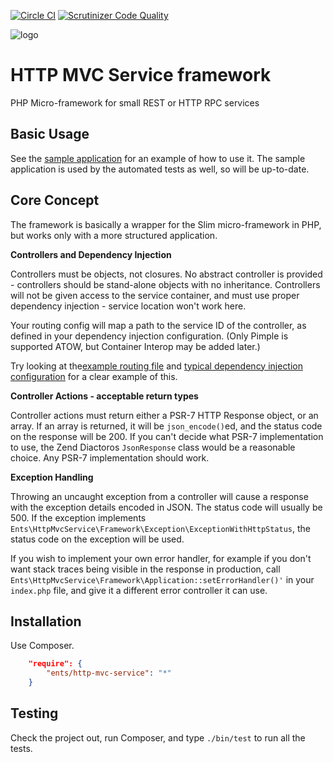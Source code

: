 [![Circle CI](https://circleci.com/gh/anobii/http-mvc-service.svg?style=svg&circle-token=4f6110679c820d7a52903bb0cd6a7d552363cc48)](https://circleci.com/gh/anobii/http-mvc-service)
[![Scrutinizer Code Quality](https://scrutinizer-ci.com/g/anobii/http-mvc-service/badges/quality-score.png?b=master&s=b3463fab98afd125b9c7488d5a9268878afbed9c)](https://scrutinizer-ci.com/g/anobii/http-mvc-service/?branch=master)

![logo](http://northcyprusfreepress.com/wp-content/uploads/2014/09/sainsburys-entertainment.png)

HTTP MVC Service framework
==========================

PHP Micro-framework for small REST or HTTP RPC services

Basic Usage
-----------

See the [sample application](https://github.com/anobii/http-mvc-service/tree/master/src-dev/sample-application) for an
example of how to use it.  The sample application is used by the automated tests as well, so will be up-to-date.

Core Concept
------------

The framework is basically a wrapper for the Slim micro-framework in PHP, but works only with a more structured
application.

**Controllers and Dependency Injection**

Controllers must be objects, not closures.  No abstract controller is provided - controllers should be stand-alone
objects with no inheritance.  Controllers will not be given access to the service container, and must use proper
dependency injection - service location won't work here.

Your routing config will map a path to the service ID of the controller, as defined in your dependency injection
configuration.  (Only Pimple is supported ATOW, but Container Interop may be added later.)

Try looking at the[example routing file](https://github.com/anobii/http-mvc-service/blob/master/src-dev/sample-application/config/routing.php)
and [typical dependency injection configuration](https://github.com/anobii/http-mvc-service/blob/master/src-dev/sample-application/src/Ents/HttpMvcService/Dev/DiServiceProvider.php)
for a clear example of this.

**Controller Actions - acceptable return types**

Controller actions must return either a PSR-7 HTTP Response object, or an array.  If an array is returned, it will be
```json_encode()```ed, and the status code on the response will be 200.  If you can't decide what PSR-7 implementation
to use, the Zend Diactoros ```JsonResponse``` class would be a reasonable choice.  Any PSR-7 implementation should work.

**Exception Handling**

Throwing an uncaught exception from a controller will cause a response with the exception details encoded in JSON.  The
status code will usually be 500.  If the exception implements
```Ents\HttpMvcService\Framework\Exception\ExceptionWithHttpStatus```, the status code on the exception will be used.

If you wish to implement your own error handler, for example if you don't want stack traces being visible in the
response in production, call ```Ents\HttpMvcService\Framework\Application::setErrorHandler()'``` in your ```index.php```
file, and give it a different error controller it can use.

Installation
------------

Use Composer.

```json
    "require": {
        "ents/http-mvc-service": "*"
    }
```

Testing
-------

Check the project out, run Composer, and type ```./bin/test``` to run all the tests.
